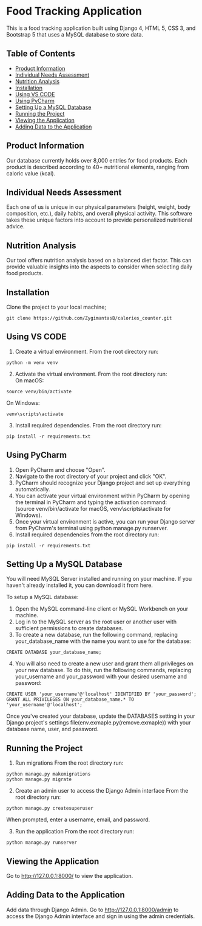 # Food Tracking Application

This is a food tracking application built using Django 4, HTML 5, CSS 3, and Bootstrap 5 that uses a MySQL database to store data.

## Table of Contents

- [Product Information](#product-information)
- [Individual Needs Assessment](#individual-needs-assessment)
- [Nutrition Analysis](#nutrition-analysis)
- [Installation](#installation)
- [Using VS CODE](#using-vs-code)
- [Using PyCharm](#using-pycharm)
- [Setting Up a MySQL Database](#setting-up-a-mysql-database)
- [Running the Project](#running-the-project)
- [Viewing the Application](#viewing-the-application)
- [Adding Data to the Application](#adding-data-to-the-application)

## Product Information

Our database currently holds over 8,000 entries for food products. Each product is described according to 40+ nutritional elements, ranging from caloric value (kcal).

## Individual Needs Assessment

Each one of us is unique in our physical parameters (height, weight, body composition, etc.), daily habits, and overall physical activity. This software takes these unique factors into account to provide personalized nutritional advice.

## Nutrition Analysis

Our tool offers nutrition analysis based on a balanced diet factor. This can provide valuable insights into the aspects to consider when selecting daily food products.

## Installation

Clone the project to your local machine;

```
git clone https://github.com/ZygimantasB/calories_counter.git
```

## Using VS CODE

1. Create a virtual environment. From the root directory run:
````
python -m venv venv
````

2. Activate the virtual environment. From the root directory run:<br>
On macOS:
```
source venv/bin/activate
```

On Windows:
```
venv\scripts\activate
```

3. Install required dependencies. From the root directory run:

```
pip install -r requirements.txt
```

## Using PyCharm

1. Open PyCharm and choose "Open".
2. Navigate to the root directory of your project and click "OK".
3. PyCharm should recognize your Django project and set up everything automatically.
4. You can activate your virtual environment within PyCharm by opening the terminal in PyCharm and typing the activation command:<br>
(source venv/bin/activate for macOS, venv\scripts\activate for Windows).
5. Once your virtual environment is active, you can run your Django server from PyCharm's terminal using python manage.py runserver.
6. Install required dependencies from the root directory run:

```
pip install -r requirements.txt
```

## Setting Up a MySQL Database

You will need MySQL Server installed and running on your machine. 
If you haven't already installed it, you can download it from here.

To setup a MySQL database:

1. Open the MySQL command-line client or MySQL Workbench on your machine.
2. Log in to the MySQL server as the root user or another user with sufficient permissions to create databases.
3. To create a new database, run the following command, replacing your_database_name with the name you want to use 
for the database:

```
CREATE DATABASE your_database_name;
```

4. You will also need to create a new user and grant them all privileges 
on your new database. To do this, run the following commands, 
replacing your_username and your_password with your desired 
username and password:
    
```
CREATE USER 'your_username'@'localhost' IDENTIFIED BY 'your_password';
GRANT ALL PRIVILEGES ON your_database_name.* TO 'your_username'@'localhost';
```

Once you've created your database, update the DATABASES setting in your Django 
project's settings file(env.exmaple.py(remove.exmaple)) with your 
database name, user, and password.

## Running the Project

1. Run migrations
   From the root directory run:

```angular2html
python manage.py makemigrations
python manage.py migrate
```

2. Create an admin user to access the Django Admin interface
   From the root directory run:

```
python manage.py createsuperuser
```
When prompted, enter a username, email, and password.

3. Run the application
   From the root directory run:
```angular2html
python manage.py runserver
```

## Viewing the Application

Go to http://127.0.0.1:8000/ to view the application.

## Adding Data to the Application

Add data through Django Admin. Go to http://127.0.0.1:8000/admin to access the Django Admin 
interface and sign in using the admin credentials.